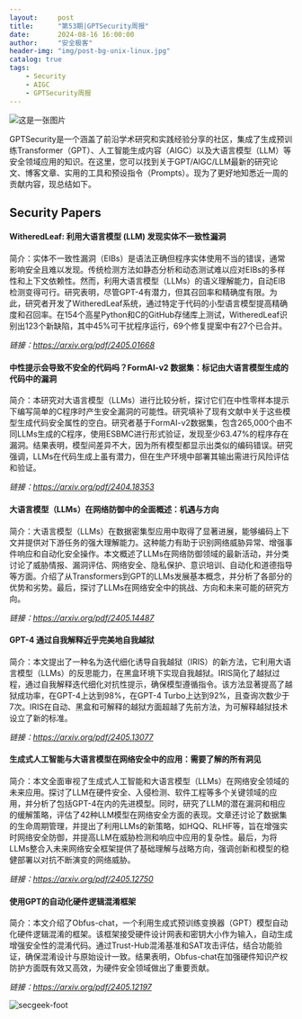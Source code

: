 ```yaml
---
layout:     post
title:      "第53期|GPTSecurity周报"
date:       2024-08-16 16:00:00
author:     "安全极客"
header-img: "img/post-bg-unix-linux.jpg"
catalog: true
tags:
    - Security
    - AIGC
    - GPTSecurity周报
---
```



![这是一张图片](https://www.gptsecurity.info/img/in-post/0807/01.jpg)

GPTSecurity是一个涵盖了前沿学术研究和实践经验分享的社区，集成了生成预训练Transformer（GPT）、人工智能生成内容（AIGC）以及大语言模型（LLM）等安全领域应用的知识。在这里，您可以找到关于GPT/AIGC/LLM最新的研究论文、博客文章、实用的工具和预设指令（Prompts）。现为了更好地知悉近一周的贡献内容，现总结如下。


## Security Papers



#### WitheredLeaf: 利用大语言模型 (LLM) 发现实体不一致性漏洞

简介：实体不一致性漏洞（EIBs）是语法正确但程序实体使用不当的错误，通常影响安全且难以发现。传统检测方法如静态分析和动态测试难以应对EIBs的多样性和上下文依赖性。然而，利用大语言模型（LLMs）的语义理解能力，自动EIB检测变得可行。研究表明，尽管GPT-4有潜力，但其召回率和精确度有限。为此，研究者开发了WitheredLeaf系统，通过特定于代码的小型语言模型提高精确度和召回率。在154个高星Python和C的GitHub存储库上测试，WitheredLeaf识别出123个新缺陷，其中45%可干扰程序运行，69个修复提案中有27个已合并。

*链接：https://arxiv.org/pdf/2405.01668*


#### 中性提示会导致不安全的代码吗？FormAI-v2 数据集：标记由大语言模型生成的代码中的漏洞

简介：本研究对大语言模型（LLMs）进行比较分析，探讨它们在中性零样本提示下编写简单的C程序时产生安全漏洞的可能性。研究填补了现有文献中关于这些模型生成代码安全属性的空白。研究者基于FormAI-v2数据集，包含265,000个由不同LLMs生成的C程序，使用ESBMC进行形式验证，发现至少63.47%的程序存在漏洞。结果表明，模型间差异不大，因为所有模型都显示出类似的编码错误。研究强调，LLMs在代码生成上虽有潜力，但在生产环境中部署其输出需进行风险评估和验证。

*链接：https://arxiv.org/pdf/2404.18353*


#### 大语言模型（LLMs）在网络防御中的全面概述：机遇与方向

简介：大语言模型（LLMs）在数据密集型应用中取得了显著进展，能够编码上下文并提供对下游任务的强大理解能力。这种能力有助于识别网络威胁异常、增强事件响应和自动化安全操作。本文概述了LLMs在网络防御领域的最新活动，并分类讨论了威胁情报、漏洞评估、网络安全、隐私保护、意识培训、自动化和道德指导等方面。介绍了从Transformers到GPT的LLMs发展基本概念，并分析了各部分的优势和劣势。最后，探讨了LLMs在网络安全中的挑战、方向和未来可能的研究方向。

*链接：https://arxiv.org/pdf/2405.14487*


#### GPT-4 通过自我解释近乎完美地自我越狱

简介：本文提出了一种名为迭代细化诱导自我越狱（IRIS）的新方法，它利用大语言模型（LLMs）的反思能力，在黑盒环境下实现自我越狱。IRIS简化了越狱过程，通过自我解释迭代细化对抗性提示，确保模型遵循指令。该方法显著提高了越狱成功率，在GPT-4上达到98%，在GPT-4 Turbo上达到92%，且查询次数少于7次。IRIS在自动、黑盒和可解释的越狱方面超越了先前方法，为可解释越狱技术设立了新的标准。

*链接：https://arxiv.org/pdf/2405.13077*


#### 生成式人工智能与大语言模型在网络安全中的应用：需要了解的所有洞见

简介：本文全面审视了生成式人工智能和大语言模型（LLMs）在网络安全领域的未来应用。探讨了LLM在硬件安全、入侵检测、软件工程等多个关键领域的应用，并分析了包括GPT-4在内的先进模型。同时，研究了LLM的潜在漏洞和相应的缓解策略，评估了42种LLM模型在网络安全方面的表现。文章还讨论了数据集的生命周期管理，并提出了利用LLMs的新策略，如HQQ、RLHF等，旨在增强实时网络安全防御，并提高LLM在威胁检测和响应中应用的复杂性。最后，为将LLMs整合入未来网络安全框架提供了基础理解与战略方向，强调创新和模型的稳健部署以对抗不断演变的网络威胁。

*链接：https://arxiv.org/pdf/2405.12750*


#### 使用GPT的自动化硬件逻辑混淆框架

简介：本文介绍了Obfus-chat，一个利用生成式预训练变换器（GPT）模型自动化硬件逻辑混淆的框架。该框架接受硬件设计网表和密钥大小作为输入，自动生成增强安全性的混淆代码。通过Trust-Hub混淆基准和SAT攻击评估，结合功能验证，确保混淆设计与原始设计一致。结果表明，Obfus-chat在加强硬件知识产权防护方面既有效又高效，为硬件安全领域做出了重要贡献。

*链接：https://arxiv.org/pdf/2405.12197*




![secgeek-foot](https://www.gptsecurity.info/img/secgeek-foot.png)
